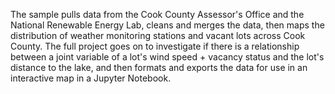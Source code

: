 The sample pulls data from the Cook County Assessor's Office and the National Renewable Energy Lab, cleans and merges the data, then maps the distribution of weather monitoring stations and vacant lots across Cook County. The full project goes on to investigate if there is a relationship between a joint variable of a lot's wind speed + vacancy status and the lot's distance to the lake, and then formats and exports the data for use in an interactive map in a Jupyter Notebook.
